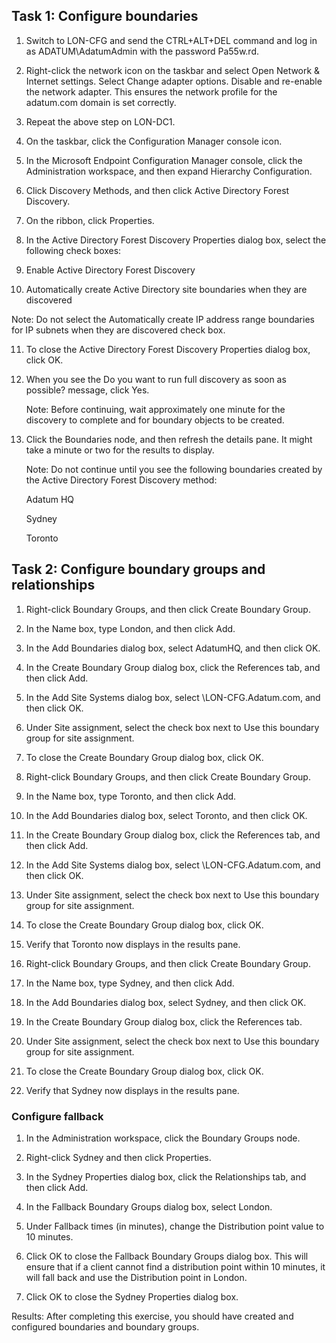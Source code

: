 ## Task 1: Configure boundaries

1. Switch to LON-CFG and send the CTRL+ALT+DEL command and log in as ADATUM\AdatumAdmin with the password Pa55w.rd.

2. Right-click the network icon on the taskbar and select Open Network & Internet settings. Select Change adapter options. Disable and re-enable the network adapter. This ensures the network profile for the adatum.com domain is set correctly.

3. Repeat the above step on LON-DC1.

4. On the taskbar, click the Configuration Manager console icon.

5. In the Microsoft Endpoint Configuration Manager console, click the Administration workspace, and then expand Hierarchy Configuration.

6. Click Discovery Methods, and then click Active Directory Forest Discovery.

7. On the ribbon, click Properties.

8. In the Active Directory Forest Discovery Properties dialog box, select the following check boxes:

9. Enable Active Directory Forest Discovery

10. Automatically create Active Directory site boundaries when they are discovered

  Note: Do not select the Automatically create IP address range boundaries for IP subnets when they are discovered check box.

11. To close the Active Directory Forest Discovery Properties dialog box, click OK.

12. When you see the Do you want to run full discovery as soon as possible? message, click Yes.

    Note: Before continuing, wait approximately one minute for the discovery to complete and for boundary objects to be created.

13. Click the Boundaries node, and then refresh the details pane. It might take a minute or two for the results to display.

    Note: Do not continue until you see the following boundaries created by the Active Directory Forest Discovery method:

    Adatum HQ
    
    Sydney
    
    Toronto

## Task 2: Configure boundary groups and relationships

1. Right-click Boundary Groups, and then click Create Boundary Group.

2. In the Name box, type London, and then click Add.

2. In the Add Boundaries dialog box, select AdatumHQ, and then click OK.

4. In the Create Boundary Group dialog box, click the References tab, and then click Add.

5. In the Add Site Systems dialog box, select \\LON-CFG.Adatum.com, and then click OK.

6. Under Site assignment, select the check box next to Use this boundary group for site assignment.

7. To close the Create Boundary Group dialog box, click OK.

8. Right-click Boundary Groups, and then click Create Boundary Group.

9. In the Name box, type Toronto, and then click Add.

10. In the Add Boundaries dialog box, select Toronto, and then click OK.

11. In the Create Boundary Group dialog box, click the References tab, and then click Add.

12. In the Add Site Systems dialog box, select \\LON-CFG.Adatum.com, and then click OK.

13. Under Site assignment, select the check box next to Use this boundary group for site assignment.

14. To close the Create Boundary Group dialog box, click OK.

15. Verify that Toronto now displays in the results pane.

16. Right-click Boundary Groups, and then click Create Boundary Group.

17. In the Name box, type Sydney, and then click Add.

18. In the Add Boundaries dialog box, select Sydney, and then click OK.

19. In the Create Boundary Group dialog box, click the References tab.

20. Under Site assignment, select the check box next to Use this boundary group for site assignment.

21. To close the Create Boundary Group dialog box, click OK.

22. Verify that Sydney now displays in the results pane.

 ### Configure fallback
1. In the Administration workspace, click the Boundary Groups node.

2. Right-click Sydney and then click Properties.

3. In the Sydney Properties dialog box, click the Relationships tab, and then click Add.

4. In the Fallback Boundary Groups dialog box, select London.

5. Under Fallback times (in minutes), change the Distribution point value to 10 minutes.

6. Click OK to close the Fallback Boundary Groups dialog box. This will ensure that if a client cannot find a distribution point within 10 minutes, it will fall back and use the Distribution point in London.

7. Click OK to close the Sydney Properties dialog box.

  Results: After completing this exercise, you should have created and configured boundaries and boundary groups.
